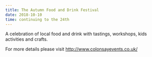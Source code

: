 ```yaml
---
title: The Autumn Food and Drink Festival
date: 2018-10-10
time: continuing to the 24th
---
```


A celebration of local food and drink with tastings, workshops, kids activities and crafts.

For more details please visit <a href="http://www.colonsayevents.co.uk/">http://www.colonsayevents.co.uk/</a>